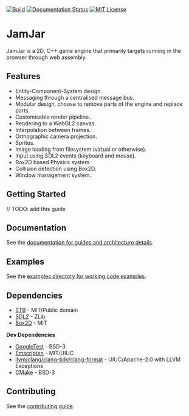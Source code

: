 [![Build](https://github.com/jamjarlabs/JamJar/workflows/build/badge.svg)](https://github.com/jamjarlabs/JamJar/actions)
[![Documentation Status](https://readthedocs.org/projects/jamjar/badge/?version=latest)](https://engine.jamjarlabs.com/en/latest/?badge=latest)
[![MIT License](https://img.shields.io/:license-mit-blue.svg)](https://choosealicense.com/licenses/mit/)

# JamJar

JamJar is a 2D, C++ game engine that primarily targets running in the browser through web assembly.

## Features

- Entity-Component-System design.
- Messaging through a centralised message bus.
- Modular design, choose to remove parts of the engine and replace parts.
- Customisable render pipeline.
- Rendering to a WebGL2 canvas.
- Interpolation between frames.
- Orthographic camera projection.
- Sprites.
- Image loading from filesystem (virtual or otherwise).
- Input using SDL2 events (keyboard and mouse).
- Box2D based Physics system.
- Collision detection using Box2D.
- Window management system.

## Getting Started

// TODO: add this guide

## Documentation

See the [documentation for guides and architecture details](https://engine.jamjarlabs.com/en/latest/).

## Examples

See the [examples directory for working code examples](./examples).

## Dependencies

- [STB](https://github.com/nothings/stb) - MIT/Public domain
- [SDL2](https://github.com/libsdl-org/SDL) - ZLib
- [Box2D](https://github.com/erincatto/box2d) - MIT

**Dev Dependencies**

- [GoogleTest](https://github.com/google/googletest) - BSD-3
- [Emscripten](https://github.com/emscripten-core/emscripten) - MIT/UIUC
- [llvm/clang/clang-tidy/clang-format](https://llvm.org/) - UIUC/Apache-2.0 with LLVM Exceptions
- [CMake](https://cmake.org/) - BSD-3

## Contributing

See the [contributing guide](./CONTRIBUTING.md).
